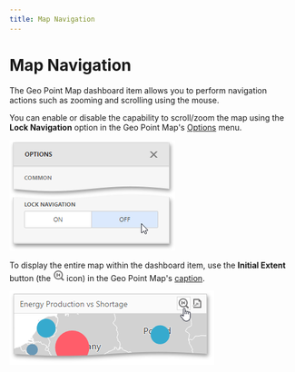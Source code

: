 ```yaml
---
title: Map Navigation
---
```

# Map Navigation
The Geo Point Map dashboard item allows you to perform navigation actions such as zooming and scrolling using the mouse.

You can enable or disable the capability to scroll/zoom the map using the **Lock Navigation** option in the Geo Point Map's [Options](../../ui-elements/dashboard-item-menu.md) menu.

![wdd-map-lock-navigation](../../../../images/img125404.png)

To display the entire map within the dashboard item, use the **Initial Extent** button (the ![wdd-map-initial-size-icon](../../../../images/img125402.png) icon) in the Geo Point Map's [caption](../../dashboard-layout/dashboard-item-caption.md).

![wdd-geo-point-map-initial-state](../../../../images/img125453.png)